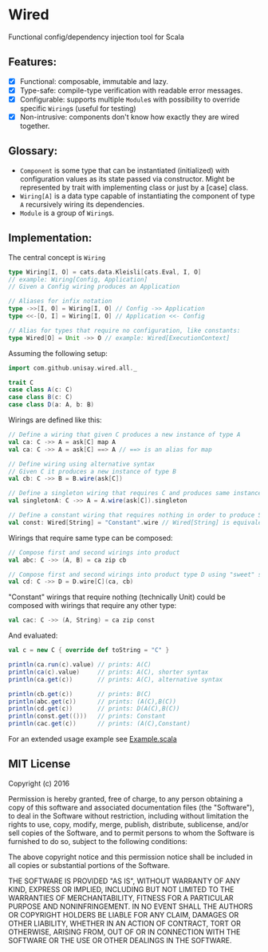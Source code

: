 # Wired

Functional config/dependency injection tool for Scala

## Features:
- [x] Functional: composable, immutable and lazy.
- [x] Type-safe: compile-type verification with readable error messages.
- [x] Configurable: supports multiple `Module`s with possibility to override specific `Wiring`s (useful for testing)
- [x] Non-intrusive: components don't know how exactly they are wired together.

## Glossary:
- `Component` is some type that can be instantiated (initialized) with configuration values as its state passed via constructor. Might be represented by trait with implementing class or just by a [case] class. 
- `Wiring[A]` is a data type capable of instantiating the component of type `A` recursively wiring its dependencies.
- `Module` is a group of `Wiring`s.

## Implementation:

The central concept is `Wiring`

```scala
type Wiring[I, O] = cats.data.Kleisli[cats.Eval, I, O] 
// example: Wiring[Config, Application]
// Given a Config wiring produces an Application

// Aliases for infix notation
type ->>[I, O] = Wiring[I, O] // Config ->> Application
type <<-[O, I] = Wiring[I, O] // Application <<- Config

// Alias for types that require no configuration, like constants:
type Wired[O] = Unit ->> O // example: Wired[ExecutionContext]  
```

Assuming the following setup:

```scala
import com.github.unisay.wired.all._

trait C
case class A(c: C)
case class B(c: C)
case class D(a: A, b: B)
```

Wirings are defined like this:

```scala
// Define a wiring that given C produces a new instance of type A
val ca: C ->> A = ask[C] map A
val ca: C ->> A = ask[C] ==> A // ==> is an alias for map

// Define wiring using alternative syntax
// Given C it produces a new instance of type B
val cb: C ->> B = B.wire(ask[C])

// Define a singleton wiring that requires C and produces same instance of A each time its evaluated
val singletonA: C ->> A = A.wire(ask[C]).singleton

// Define a constant wiring that requires nothing in order to produce String
val const: Wired[String] = "Constant".wire // Wired[String] is equivalent to Wiring[Unit, String]
```

Wirings that require same type can be composed:

```scala
// Compose first and second wirings into product
val abc: C ->> (A, B) = ca zip cb

// Compose first and second wirings into product type D using "sweet" syntax
val cd: C ->> D = D.wire[C](ca, cb) 
```

"Constant" wirings that require nothing (technically Unit) 
could be composed with wirings that require any other type:

```scala
val cac: C ->> (A, String) = ca zip const
```

And evaluated:

```scala
val c = new C { override def toString = "C" }

println(ca.run(c).value) // prints: A(C)
println(ca(c).value)     // prints: A(C), shorter syntax
println(ca.get(c))       // prints: A(C), alternative syntax

println(cb.get(c))       // prints: B(C)
println(abc.get(c))      // prints: (A(C),B(C))
println(cd.get(c))       // prints: D(A(C),B(C))
println(const.get(()))   // prints: Constant 
println(cac.get(c))      // prints: (A(C),Constant) 
```

For an extended usage example see [Example.scala](https://github.com/Unisay/wired/blob/master/src/test/scala/com/github/unisay/wired/Example.scala)

## MIT License

Copyright (c) 2016

Permission is hereby granted, free of charge, to any person obtaining a copy
of this software and associated documentation files (the "Software"), to deal
in the Software without restriction, including without limitation the rights
to use, copy, modify, merge, publish, distribute, sublicense, and/or sell
copies of the Software, and to permit persons to whom the Software is
furnished to do so, subject to the following conditions:

The above copyright notice and this permission notice shall be included in all
copies or substantial portions of the Software.

THE SOFTWARE IS PROVIDED "AS IS", WITHOUT WARRANTY OF ANY KIND, EXPRESS OR
IMPLIED, INCLUDING BUT NOT LIMITED TO THE WARRANTIES OF MERCHANTABILITY,
FITNESS FOR A PARTICULAR PURPOSE AND NONINFRINGEMENT. IN NO EVENT SHALL THE
AUTHORS OR COPYRIGHT HOLDERS BE LIABLE FOR ANY CLAIM, DAMAGES OR OTHER
LIABILITY, WHETHER IN AN ACTION OF CONTRACT, TORT OR OTHERWISE, ARISING FROM,
OUT OF OR IN CONNECTION WITH THE SOFTWARE OR THE USE OR OTHER DEALINGS IN THE
SOFTWARE.
